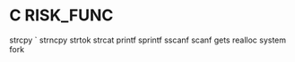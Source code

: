 # C RISK_FUNC

strcpy `
strncpy
strtok
strcat
printf
sprintf
sscanf
scanf
gets
realloc
system
fork


